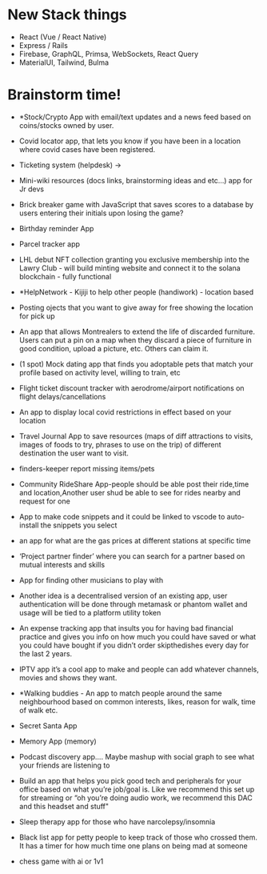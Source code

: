 # New Stack things

- React (Vue / React Native)
- Express / Rails
- Firebase, GraphQL, Primsa, WebSockets, React Query
- MaterialUI, Tailwind, Bulma

# Brainstorm time!

- \*Stock/Crypto App with email/text updates and a news feed based on coins/stocks owned by user.

- Covid locator app, that lets you know if you have been in a location where covid cases have been registered.

- Ticketing system (helpdesk) ->

- Mini-wiki resources (docs links, brainstorming ideas and etc…) app for Jr devs

- Brick breaker game with JavaScript that saves scores to a database by users entering their initials upon losing the game?

- Birthday reminder App

- Parcel tracker app

- LHL debut NFT collection granting you exclusive membership into the Lawry Club - will build minting website and connect it to the solana blockchain - fully functional

- \*HelpNetwork - Kijiji to help other people (handiwork) - location based

- Posting ojects that you want to give away for free showing the location for pick up
- An app that allows Montrealers to extend the life of discarded furniture. Users can put a pin on a map when they discard a piece of furniture in good condition, upload a picture, etc. Others can claim it.

- (1 spot) Mock dating app that finds you adoptable pets that match your profile based on activity level, willing to train, etc

- Flight ticket discount tracker with aerodrome/airport notifications on flight delays/cancellations

- An app to display local covid restrictions in effect based on your location

- Travel Journal App to save resources (maps of diff attractions to visits, images of foods to try, phrases to use on the trip) of different destination the user want to visit.

- finders-keeper report missing items/pets

- Community RideShare App-people should be able post their ride,time and location,Another user shud be able to see for rides nearby and request for one

- App to make code snippets and it could be linked to vscode to auto-install the snippets you select

- an app for what are the gas prices at different stations at specific time

- ‘Project partner finder’ where you can search for a partner based on mutual interests and skills

- App for finding other musicians to play with

- Another idea is a decentralised version of an existing app, user authentication will be done through metamask or phantom wallet and usage will be tied to a platform utility token

- An expense tracking app that insults you for having bad financial practice and gives you info on how much you could have saved or what you could have bought if you didn’t order skipthedishes every day for the last 2 years.

- IPTV app it’s a cool app to make and people can add whatever channels, movies and shows they want.

- \*Walking buddies - An app to match people around the same neighbourhood based on common interests, likes, reason for walk, time of walk etc.

- Secret Santa App

- Memory App (memory)

- Podcast discovery app…. Maybe mashup with social graph to see what your friends are listening to

- Build an app that helps you pick good tech and peripherals for your office based on what you’re job/goal is. Like we recommend this set up for streaming or “oh you’re doing audio work, we recommend this DAC and this headset and stuff"

- Sleep therapy app for those who have narcolepsy/insomnia

- Black list app for petty people to keep track of those who crossed them. It has a timer for how much time one plans on being mad at someone

- chess game with ai or 1v1

